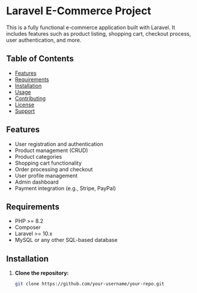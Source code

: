# Laravel E-Commerce Project

This is a fully functional e-commerce application built with Laravel. It includes features such as product listing, shopping cart, checkout process, user authentication, and more.

## Table of Contents

- [Features](#features)
- [Requirements](#requirements)
- [Installation](#installation)
- [Usage](#usage)
- [Contributing](#contributing)
- [License](#license)
- [Support](#support)

## Features

- User registration and authentication
- Product management (CRUD)
- Product categories
- Shopping cart functionality
- Order processing and checkout
- User profile management
- Admin dashboard
- Payment integration (e.g., Stripe, PayPal)

## Requirements

- PHP >= 8.2
- Composer
- Laravel >= 10.x
- MySQL or any other SQL-based database

## Installation

1. **Clone the repository:**
   ```bash
   git clone https://github.com/your-username/your-repo.git
